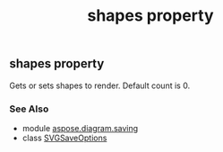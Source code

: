 ﻿---
title: shapes property
second_title: Aspose.Diagram for Python via .NET API References
description: 
type: docs
weight: 200
url: /python-net/aspose.diagram.saving/svgsaveoptions/shapes/
is_root: false
---

## shapes property


Gets or sets shapes to render. Default count is 0.

### See Also
* module [aspose.diagram.saving](../../)
* class [SVGSaveOptions](/diagram/python-net/aspose.diagram.saving/svgsaveoptions)
